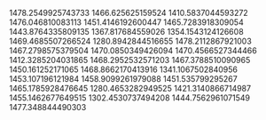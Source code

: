 1478.2549925743733
1466.625625159524
1410.5837044593272
1476.046810083113
1451.4146192600447
1465.7283918309054
1443.8764335809135
1367.817684559026
1354.1543124126608
1469.4685507266524
1280.8942844516655
1478.2112867921003
1467.2798575379504
1470.0850349426094
1470.4566527344466
1412.3285204031865
1468.2952532571203
1467.3788510090965
1450.161252171065
1468.8662170413916
1341.1067502840956
1453.107196121984
1458.9099261979088
1451.535799295267
1465.1785928476645
1280.4653282949525
1421.3140866714987
1455.1462677649515
1302.4530737494208
1444.7562961071549
1477.348844490303